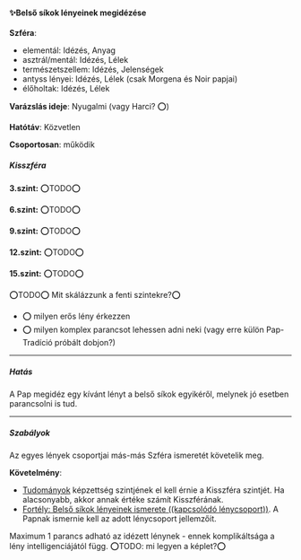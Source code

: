 #### ✨Belső síkok lényeinek megidézése

**Szféra**:
- elementál: Idézés, Anyag
- asztrál/mentál: Idézés, Lélek
- természetszellem: Idézés, Jelenségek
- antyss lényei: Idézés, Lélek (csak Morgena és Noir papjai)
- élőholtak: Idézés, Lélek

**Varázslás ideje**: Nyugalmi (vagy Harci? ⭕)

**Hatótáv**: Közvetlen

**Csoportosan**: működik

##### Kisszféra

**3.szint:** ⭕TODO⭕

**6.szint:** ⭕TODO⭕

**9.szint:** ⭕TODO⭕

**12.szint:** ⭕TODO⭕

**15.szint:** ⭕TODO⭕


⭕TODO⭕ Mit skálázzunk a fenti szintekre?⭕
- ⭕ milyen erős lény érkezzen
- ⭕ milyen komplex parancsot lehessen adni neki (vagy erre külön Pap-Tradíció próbált dobjon?)

---
##### Hatás

A Pap megidéz egy kívánt lényt a belső síkok egyikéről, melynek jó esetben parancsolni is tud.

---
##### Szabályok

Az egyes lények csoportjai más-más Szféra ismeretét követelik meg.

**Követelmény**:
- [Tudományok](../kepzettsegek.tudomanyos/tudomanyok.md) képzettség szintjének el kell érnie a Kisszféra szintjét. Ha alacsonyabb, akkor annak értéke számít Kisszférának.
- [Fortély: Belső síkok lényeinek ismerete ((kapcsolódó lénycsoport))](../fortelyok.misztikus/belso_sikok_lenyeinek_ismerete.md). A Papnak ismernie kell az adott lénycsoport jellemzőit.

Maximum 1 parancs adható az idézett lénynek - ennek komplikáltsága a lény intelligenciájától függ. ⭕TODO: mi legyen a képlet?⭕

